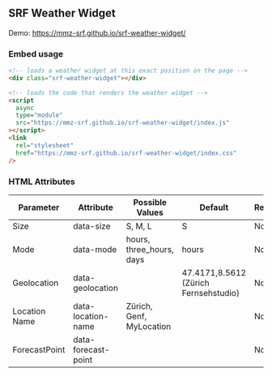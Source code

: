 ## SRF Weather Widget

Demo: https://mmz-srf.github.io/srf-weather-widget/

### Embed usage

```html
<!-- loads a weather widget at this exact position on the page -->
<div class="srf-weather-widget"></div>

<!-- loads the code that renders the weather widget -->
<script
  async
  type="module"
  src="https://mmz-srf.github.io/srf-weather-widget/index.js"
></script>
<link
  rel="stylesheet"
  href="https://mmz-srf.github.io/srf-weather-widget/index.css"
/>
```

### HTML Attributes

| Parameter     | Attribute           | Possible Values          | Default                               | Required |
| ------------- | ------------------- | ------------------------ | ------------------------------------- | -------- |
| Size          | data-size           | S, M, L                  | S                                     | No       |
| Mode          | data-mode           | hours, three_hours, days | hours                                 | No       |
| Geolocation   | data-geolocation    |                          | 47.4171,8.5612 (Zürich Fernsehstudio) | No       |
| Location Name | data-location-name  | Zürich, Genf, MyLocation |                                       | No       |
| ForecastPoint | data-forecast-point | <ForecastPointWeek>      |                                       | No       |
